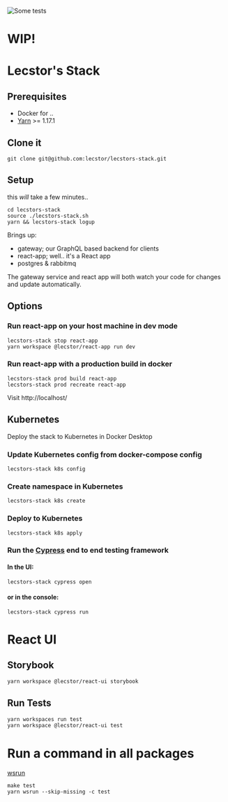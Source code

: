 ![Some tests](https://github.com/lecstor/lecstors-stack/workflows/Some%20tests/badge.svg)

# WIP!

# Lecstor's Stack

## Prerequisites

- Docker for ..
- [Yarn](https://yarnpkg.com/en/docs/install) >= 1.17.1

## Clone it

```
git clone git@github.com:lecstor/lecstors-stack.git
```

## Setup

this *will* take a few minutes..

```
cd lecstors-stack
source ./lecstors-stack.sh
yarn && lecstors-stack logup
```

Brings up:

- gateway; our GraphQL based backend for clients
- react-app; well.. it's a React app
- postgres & rabbitmq 

The gateway service and react app will both watch your code for changes and
update automatically.

## Options

### Run react-app on your host machine in dev mode

```
lecstors-stack stop react-app
yarn workspace @lecstor/react-app run dev
```

### Run react-app with a production build in docker

```
lecstors-stack prod build react-app
lecstors-stack prod recreate react-app
```
Visit http://localhost/

## Kubernetes

Deploy the stack to Kubernetes in Docker Desktop

### Update Kubernetes config from docker-compose config

```
lecstors-stack k8s config
```

### Create namespace in Kubernetes

```
lecstors-stack k8s create
```

### Deploy to Kubernetes

```
lecstors-stack k8s apply
```

### Run the [Cypress](https://www.cypress.io/) end to end testing framework

#### In the UI:

```
lecstors-stack cypress open
```

#### or in the console:

```
lecstors-stack cypress run
```

# React UI

## Storybook
```bash
yarn workspace @lecstor/react-ui storybook
```

## Run Tests

```bash
yarn workspaces run test
yarn workspace @lecstor/react-ui test
```

# Run a command in all packages

[wsrun](https://github.com/hfour/wsrun)

```
make test
yarn wsrun --skip-missing -c test
```
